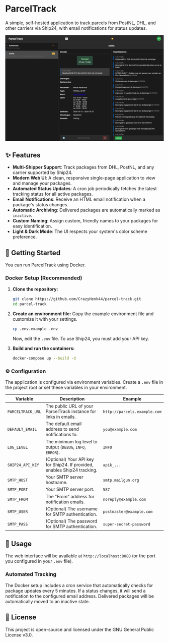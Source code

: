 # ParcelTrack

A simple, self-hosted application to track parcels from PostNL, DHL, and other carriers via Ship24, with email notifications for status updates.

![ParcelTrack Screenshot](example.png)

## ✨ Features

*   **Multi-Shipper Support**: Track packages from DHL, PostNL, and any carrier supported by Ship24.
*   **Modern Web UI**: A clean, responsive single-page application to view and manage your packages.
*   **Automated Status Updates**: A cron job periodically fetches the latest tracking status for all active packages.
*   **Email Notifications**: Receive an HTML email notification when a package's status changes.
*   **Automatic Archiving**: Delivered packages are automatically marked as `inactive`.
*   **Custom Naming**: Assign custom, friendly names to your packages for easy identification.
*   **Light & Dark Mode**: The UI respects your system's color scheme preference.

## 🚀 Getting Started

You can run ParcelTrack using Docker.

### Docker Setup (Recommended)

1.  **Clone the repository:**
    ```bash
    git clone https://github.com/CrazyHenk44/parcel-track.git
    cd parcel-track
    ```

2.  **Create an environment file:**
    Copy the example environment file and customize it with your settings.
    ```bash
    cp .env.example .env
    ```
    Now, edit the `.env` file. To use Ship24, you must add your API key.

3.  **Build and run the containers:**
    ```bash
    docker-compose up --build -d
    ```

### ⚙️ Configuration

The application is configured via environment variables. Create a `.env` file in the project root or set these variables in your environment.

| Variable          | Description                                                              | Example                               |
|-------------------|--------------------------------------------------------------------------|---------------------------------------|
| `PARCELTRACK_URL` | The public URL of your ParcelTrack instance for links in emails.         | `http://parcels.example.com`          |
| `DEFAULT_EMAIL`   | The default email address to send notifications to.                      | `you@example.com`                     |
| `LOG_LEVEL`       | The minimum log level to output (`DEBUG`, `INFO`, `ERROR`).              | `INFO`                                |
| `SHIP24_API_KEY`  | (Optional) Your API key for Ship24. If provided, enables Ship24 tracking.| `apik_...`                            |
| `SMTP_HOST`       | Your SMTP server hostname.                                               | `smtp.mailgun.org`                    |
| `SMTP_PORT`       | Your SMTP server port.                                                   | `587`                                 |
| `SMTP_FROM`       | The "From" address for notification emails.                              | `noreply@example.com`                 |
| `SMTP_USER`       | (Optional) The username for SMTP authentication.                         | `postmaster@example.com`              |
| `SMTP_PASS`       | (Optional) The password for SMTP authentication.                         | `super-secret-password`               |

## 🔄 Usage

The web interface will be available at `http://localhost:8080` (or the port you configured in your `.env` file).

### Automated Tracking

The Docker setup includes a cron service that automatically checks for package updates every 5 minutes. If a status changes, it will send a notification to the configured email address. Delivered packages will be automatically moved to an inactive state.

## 📄 License

This project is open-source and licensed under the GNU General Public License v3.0.